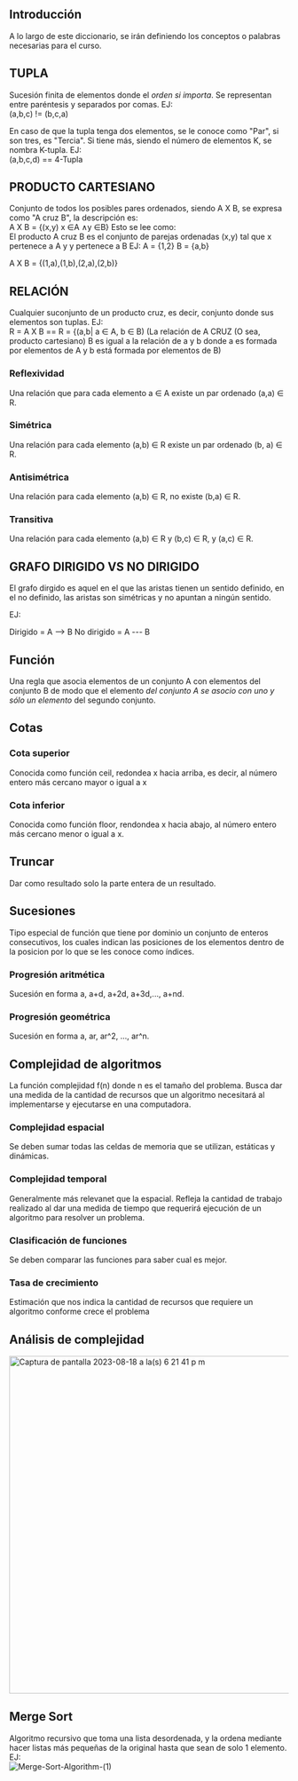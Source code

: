 ## Introducción
A lo largo de este diccionario, se irán definiendo los 
conceptos o palabras necesarias para el curso.


## TUPLA
Sucesión finita de elementos donde el *orden si importa*. 
Se representan entre paréntesis y separados por comas. 
EJ:  
(a,b,c) != (b,c,a)

En caso de que la tupla tenga dos elementos, se le conoce 
como "Par", si son tres, es "Tercia". Si tiene más, siendo 
el número de elementos K, se nombra K-tupla.
EJ:  
(a,b,c,d) == 4-Tupla


## PRODUCTO CARTESIANO
Conjunto de todos los posibles pares ordenados, siendo A X 
B, se expresa como "A cruz B", la descripción es:  
A X B = {(x,y) x ∈A ∧y ∈B}
Esto se lee como:  
El producto A cruz B es el conjunto de parejas ordenadas 
(x,y) tal que x pertenece a A y y pertenece a B
EJ:
A = {1,2}
B = {a,b}

A X B = {(1,a),(1,b),(2,a),(2,b)}


##  RELACIÓN
Cualquier suconjunto de un producto cruz, es decir, 
conjunto donde sus elementos son tuplas.
EJ:  
R = A X B == R = {(a,b| a ∈ A, b ∈ B) 
(La relación de A CRUZ (O sea, producto cartesiano) B es 
igual a la relación de a y b donde a es formada por 
elementos de A y b está formada por elementos de B)

### Reflexividad
Una relación que para cada elemento a ∈ A existe un par ordenado (a,a) ∈ R.

### Simétrica
Una relación para cada elemento (a,b) ∈ R existe un par ordenado (b, a) ∈ R.

### Antisimétrica
Una relación para cada elemento (a,b) ∈ R, no existe (b,a) ∈ R. 

### Transitiva
Una relación para cada elemento (a,b) ∈ R y (b,c) ∈ R, y (a,c) ∈ R.


## GRAFO DIRIGIDO VS NO DIRIGIDO
El grafo dirgido es aquel en el que las aristas tienen un 
sentido definido, en el no definido, las aristas son 
simétricas y no apuntan a ningún sentido.

EJ:  

Dirigido = A --> B
No dirigido = A --- B

## Función
Una regla que asocia elementos de un conjunto A con elementos del conjunto B de modo que el elemento *del conjunto A se asocio con uno y sólo un elemento* del segundo conjunto.  


## Cotas

### Cota superior
Conocida como función ceil, redondea x hacia arriba, es decir, al número entero más cercano mayor o igual a x

### Cota inferior
Conocida como función floor, rendondea x hacia abajo, al número entero más cercano menor o igual a x.

## Truncar
Dar como resultado solo la parte entera de un resultado.

## Sucesiones
Tipo especial de función que tiene por dominio un conjunto de enteros consecutivos, los cuales indican las posiciones de los elementos dentro de la posicion por lo que se les conoce como índices.

### Progresión aritmética
Sucesión en forma a, a+d, a+2d, a+3d,..., a+nd.

### Progresión geométrica
Sucesión en forma a, ar, ar^2, ..., ar^n.

## Complejidad de algoritmos
La función complejidad f(n) donde n es el tamaño del problema. Busca dar una medida de la cantidad de recursos que un algoritmo necesitará al implementarse y ejecutarse en una computadora.

### Complejidad espacial
Se deben sumar todas las celdas de memoria que se utilizan, estáticas y dinámicas.

### Complejidad temporal
Generalmente más relevanet que la espacial. Refleja la cantidad de trabajo realizado al dar una medida de tiempo que requerirá ejecución de un algoritmo para resolver un problema.

### Clasificación de funciones
Se deben comparar las funciones para saber cual es mejor.

### Tasa de crecimiento
Estimación que nos indica la cantidad de recursos que requiere un algoritmo conforme crece el problema

## Análisis de complejidad

<img width="608" alt="Captura de pantalla 2023-08-18 a la(s) 6 21 41 p m" src="https://github.com/XxGonanxX/TC2038/assets/89163839/ac0800c3-7cce-4354-b9c3-215150abffaa">

## Merge Sort
Algoritmo recursivo que toma una lista desordenada, y la ordena mediante hacer listas más pequeñas de la original hasta que sean de solo 1 elemento.  
EJ:   
![Merge-Sort-Algorithm-(1)](https://github.com/XxGonanxX/TC2038/assets/89163839/b456833a-9d71-4b4a-9e6e-1a886392d90a)

